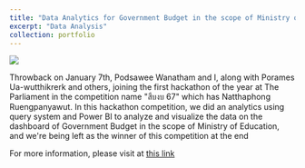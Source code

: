 ```yaml
---
title: "Data Analytics for Government Budget in the scope of Ministry of Education 2024"
excerpt: "Data Analysis"
collection: portfolio
---
```


![](https://media.licdn.com/dms/image/v2/D5622AQEZc-eksD84Kg/feedshare-shrink_2048_1536/feedshare-shrink_2048_1536/0/1705055903941?e=1741824000&v=beta&t=ZdENGpSY5gZQKtFSHpRNnDpEHnbVuTx1R-R2x6TWCPE)

Throwback on January 7th, Podsawee Wanatham and I, along with Porames Ua-wutthikrerk and others, joining the first hackathon of the year at The Parliament in the competition name "สืบงบ 67" which has Natthaphong Ruengpanyawut. In this hackathon competition, we did an analytics using query system and Power BI to analyze and visualize the data on the dashboard of Government Budget in the scope of Ministry of Education, and we're being left as the winner of this competition at the end

For more information, please visit at [this link](https://medium.com/@boatchrnthn/inspect-inspecting-inspected-and-again-about-government-budget-83497cad060e)